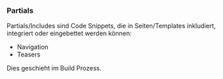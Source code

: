 ### Partials

Partials/Includes sind Code Snippets, die in Seiten/Templates inkludiert, integriert oder eingebettet werden können:

* Navigation
* Teasers

Dies geschieht im Build Prozess.